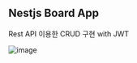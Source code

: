 ## Nestjs Board App

Rest API 이용한 CRUD 구현 with JWT

![image](https://user-images.githubusercontent.com/86697585/191554120-4aa73249-b629-4be9-8e5c-08b9bce1c542.png)

